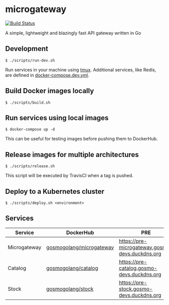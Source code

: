# microgateway
[![Build Status](https://travis-ci.org/gosmo-devs/microgateway.svg)](https://travis-ci.org/gosmo-devs/microgateway)

A simple, lightweight and blazingly fast API gateway written in Go

## Development

```
$ ./scripts/run-dev.sh
```

Run services in your machine using [tmux](https://github.com/tmux/tmux/wiki). Additional services, like Redis, are defined in [docker-compose.dev.yml](./docker-compose.dev.yml).

## Build Docker images locally

```
$ ./scripts/build.sh
```

## Run services using local images

```
$ docker-compose up -d
```
This can be useful for testing images before pushing them to DockerHub.

## Release images for multiple architectures

```
$ ./scripts/release.sh
```
This script will be executed by TravisCI when a tag is pushed.

## Deploy to a Kubernetes cluster

```
$ ./scripts/deploy.sh <environment>
```

## Services

|Service|DockerHub|PRE|
|-------|---------|---|
|Microgateway|[gosmogolang/microgateway](https://hub.docker.com/r/gosmogolang/microgateway)|https://pre-microgateway.gosmo-devs.duckdns.org|
|Catalog|[gosmogolang/catalog](https://hub.docker.com/r/gosmogolang/catalog)|https://pre-catalog.gosmo-devs.duckdns.org|
|Stock|[gosmogolang/stock](https://hub.docker.com/r/gosmogolang/stock)|https://pre-stock.gosmo-devs.duckdns.org|
